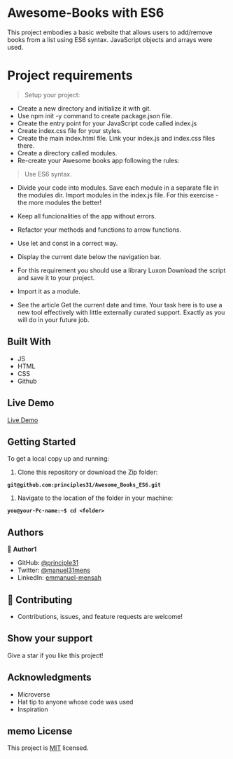 # Awesome-Books with ES6
This project embodies a basic website that allows users to add/remove books from a list using ES6 syntax. JavaScript objects and arrays were used.

# Project requirements

> Setup your project:

- Create a new directory and initialize it with git.
- Use npm init -y command to create package.json file.
- Create the entry point for your JavaScript code called index.js
- Create index.css file for your styles.
- Create the main index.html file. Link your index.js and index.css files there.
- Create a directory called modules.
- Re-create your Awesome books app following the rules:

> Use ES6 syntax.
- Divide your code into modules. Save each module in a separate file in the modules dir. Import modules in the index.js file. For this exercise - the more modules the better!
- Keep all funcionalities of the app without errors.
- Refactor your methods and functions to arrow functions.
- Use let and const in a correct way.
- Display the current date below the navigation bar.

- For this requirement you should use a library Luxon
Download the script and save it to your project.
- Import it as a module.
- See the article Get the current date and time. Your task here is to use a new tool effectively with little externally curated support. Exactly as you will do in your future job.


## Built With

- JS
- HTML
- CSS
- Github

## Live Demo

[Live Demo](https://principles31.github.io/Awesome_Books_ES6/)

## Getting Started

To get a local copy up and running:

1. Clone this repository or download the Zip folder:

**``git@github.com:principles31/Awesome_Books_ES6.git``**

1. Navigate to the location of the folder in your machine:

**``you@your-Pc-name:~$ cd <folder>``**


## Authors

👤 **Author1**

- GitHub: [@principle31](https://github.com/principles31)
- Twitter: [@manuel31mens](https://Twiter.com/@Manuel31mens)
- LinkedIn: [emmanuel-mensah](www.linkedin.com/in/emmanuel-mensah-6a044922a)

## 🤝 Contributing

- Contributions, issues, and feature requests are welcome!

## Show your support
Give a star if you like this project!

## Acknowledgments

- Microverse
- Hat tip to anyone whose code was used
- Inspiration
  

## memo License

This project is [MIT](./MIT.md) licensed.
